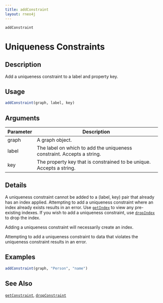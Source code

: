 ```yaml
---
title: addConstraint
layout: rneo4j
---
```


`addConstraint`

# Uniqueness Constraints

## Description

Add a uniqueness constraint to a label and property key.

## Usage

```r
addConstraint(graph, label, key)
```

## Arguments

| Parameter | Description     |
| --------- | --------------- |
| graph     | A graph object. |
| label     | The label on which to add the uniqueness constraint. Accepts a string.|
| key       | The property key that is constrained to be unique. Accepts a string.|

## Details

A uniqueness constraint cannot be added to a (label, key) pair that already has an index applied. Attempting to add a uniqueness constraint where an index already exists results in an error. Use [`getIndex`](get-index.html) to view any pre-existing indexes. If you wish to add a uniqueness constraint, use [`dropIndex`](drop-index.html) to drop the index.

Adding a uniqueness constraint will necessarily create an index.

Attempting to add a uniqueness constraint to data that violates the uniqueness constraint results in an error.

## Examples

```r
addConstraint(graph, "Person", "name")
```

## See Also

[`getConstraint`](get-constraint.html), [`dropConstraint`](drop-constraint.html)
